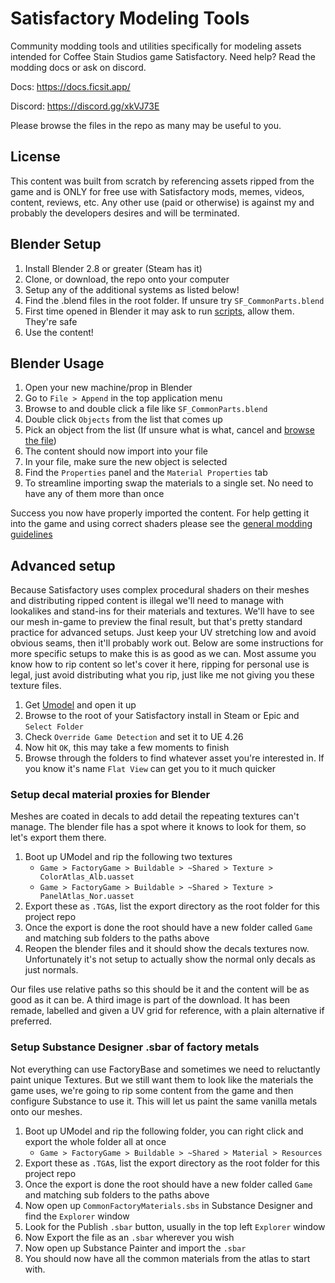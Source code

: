 # Satisfactory Modeling Tools
Community modding tools and utilities specifically for modeling assets intended for Coffee Stain Studios game Satisfactory. Need help? Read the modding docs or ask on discord.

Docs: https://docs.ficsit.app/

Discord: https://discord.gg/xkVJ73E

Please browse the files in the repo as many may be useful to you.

## License
This content was built from scratch by referencing assets ripped from the game and is ONLY for free use with Satisfactory mods, memes, videos, content, reviews, etc. Any other use (paid or otherwise) is against my and probably the developers desires and will be terminated.

## Blender Setup
1. Install Blender 2.8 or greater (Steam has it)
2. Clone, or download, the repo onto your computer
3. Setup any of the additional systems as listed below!
4. Find the .blend files in the root folder. If unsure try `SF_CommonParts.blend`
5. First time opened in Blender it may ask to run [scripts](https://github.com/DavidHGillen/Satisfactory_ModelingTools/blob/master/BlenderScripts.md), allow them. They're safe
6. Use the content!

## Blender Usage
1. Open your new machine/prop in Blender
2. Go to `File > Append` in the top application menu
3. Browse to and double click a file like `SF_CommonParts.blend`
4. Double click `Objects` from the list that comes up
5. Pick an object from the list (If unsure what is what, cancel and [browse the file](https://github.com/DavidHGillen/Satisfactory_ModelingTools/blob/master/SF_CommonParts.md))
6. The content should now import into your file
7. In your file, make sure the new object is selected
8. Find the `Properties` panel and the `Material Properties` tab
9. To streamline importing swap the materials to a single set. No need to have any of them more than once

Success you now have properly imported the content. For help getting it into the game and using correct shaders please see the [general modding guidelines](https://docs.ficsit.app/)

## Advanced setup
Because Satisfactory uses complex procedural shaders on their meshes and distributing ripped content is illegal we'll need to manage with lookalikes and stand-ins for their materials and textures.
We'll have to see our mesh in-game to preview the final result, but that's pretty standard practice for advanced setups.
Just keep your UV stretching low and avoid obvious seams, then it'll probably work out.
Below are some instructions for more specific setups to make this is as good as we can.
Most assume you know how to rip content so let's cover it here, ripping for personal use is legal, just avoid distributing what you rip, just like me not giving you these texture files.

1. Get [Umodel](https://www.gildor.org/en/projects/umodel) and open it up
2. Browse to the root of your Satisfactory install in Steam or Epic and `Select Folder`
3. Check `Override Game Detection` and set it to UE 4.26
4. Now hit `OK`, this may take a few moments to finish
5. Browse through the folders to find whatever asset you're interested in. If you know it's name `Flat View` can get you to it much quicker

### Setup decal material proxies for Blender
Meshes are coated in decals to add detail the repeating textures can't manage.
The blender file has a spot where it knows to look for them, so let's export them there.

1. Boot up UModel and rip the following two textures
    * `Game > FactoryGame > Buildable > ~Shared > Texture > ColorAtlas_Alb.uasset`
    * `Game > FactoryGame > Buildable > ~Shared > Texture > PanelAtlas_Nor.uasset`
2. Export these as `.TGA`s, list the export directory as the root folder for this project repo
3. Once the export is done the root should have a new folder called `Game` and matching sub folders to the paths above
4. Reopen the blender files and it should show the decals textures now. Unfortunately it's not setup to actually show the normal only decals as just normals.

Our files use relative paths so this should be it and the content will be as good as it can be.
A third image is part of the download. It has been remade, labelled and given a UV grid for reference, with a plain alternative if preferred.

### Setup Substance Designer .sbar of factory metals
Not everything can use FactoryBase and sometimes we need to reluctantly paint unique Textures.
But we still want them to look like the materials the game uses, we're going to rip some content from the game and then configure Substance to use it.
This will let us paint the same vanilla metals onto our meshes.

1. Boot up UModel and rip the following folder, you can right click and export the whole folder all at once
    * `Game > FactoryGame > Buildable > ~Shared > Material > Resources`
2. Export these as `.TGA`s, list the export directory as the root folder for this project repo
3. Once the export is done the root should have a new folder called `Game` and matching sub folders to the paths above
4. Now open up `CommonFactoryMaterials.sbs` in Substance Designer and find the `Explorer` window
5. Look for the Publish `.sbar` button, usually in the top left `Explorer` window
6. Now Export the file as an `.sbar` wherever you wish
7. Now open up Substance Painter and import the `.sbar`
8. You should now have all the common materials from the atlas to start with.
